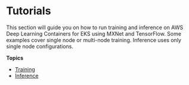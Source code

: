# Tutorials<a name="deep-learning-containers-eks-tutorials"></a>

This section will guide you on how to run training and inference on AWS Deep Learning Containers for EKS using MXNet and TensorFlow\. Some examples cover single node or multi\-node training\. Inference uses only single node configurations\.

**Topics**
+ [Training](deep-learning-containers-eks-tutorials-training.md)
+ [Inference](deep-learning-containers-eks-tutorials-inference.md)